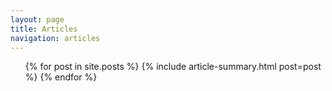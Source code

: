 ```yaml
---
layout: page
title: Articles
navigation: articles
---
```


<ul class="post-summaries-container">
  {% for post in site.posts %}
    {% include article-summary.html post=post %}
  {% endfor %}
</ul>